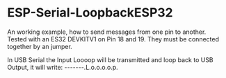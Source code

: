 # ESP-Serial-LoopbackESP32

An working example, how to send messages from one pin to another. Tested with an ES32 DEVKITV1 on Pin 18 and 19. They must be connected together by an jumper.

In USB Serial the Input Loooop will be transmitted and loop back to USB Output, it will write: -------.L.o.o.o.o.p.
